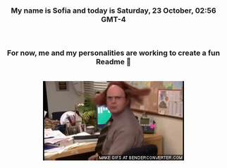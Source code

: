 


<div align="center">
<h3 >My name is Sofia and today is Saturday, 23 October, 02:56 GMT-4</h3><br>
<h3 >For now, me and my personalities are working to create a fun Readme 👋
</h3><br>
<img src='img/dwight.gif' alt='working...'/>
</div>
